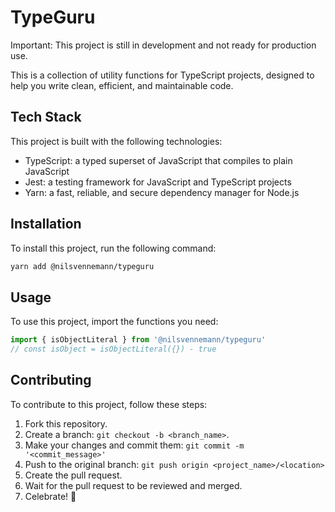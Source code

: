 # TypeGuru

Important: This project is still in development and not ready for production use.

This is a collection of utility functions for TypeScript projects, designed to help you write clean, efficient, and maintainable code.

## Tech Stack

This project is built with the following technologies:

- TypeScript: a typed superset of JavaScript that compiles to plain JavaScript
- Jest: a testing framework for JavaScript and TypeScript projects
- Yarn: a fast, reliable, and secure dependency manager for Node.js

## Installation

To install this project, run the following command:

```bash
yarn add @nilsvennemann/typeguru
```

## Usage

To use this project, import the functions you need:

```typescript
import { isObjectLiteral } from '@nilsvennemann/typeguru'
// const isObject = isObjectLiteral({}) - true
```

## Contributing

To contribute to this project, follow these steps:

1. Fork this repository.
2. Create a branch: `git checkout -b <branch_name>`.
3. Make your changes and commit them: `git commit -m '<commit_message>'`
4. Push to the original branch: `git push origin <project_name>/<location>`
5. Create the pull request.
6. Wait for the pull request to be reviewed and merged.
7. Celebrate! :tada:
